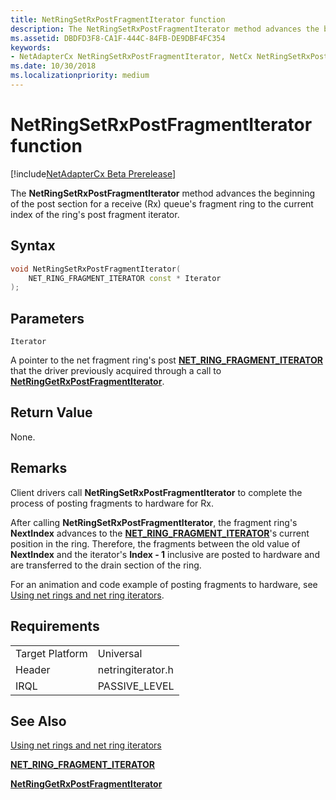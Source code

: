 ```yaml
---
title: NetRingSetRxPostFragmentIterator function
description: The NetRingSetRxPostFragmentIterator method advances the beginning of the post section for a receive (Rx) queue's fragment ring to the current index of the ring's post fragment iterator.
ms.assetid: DBDFD3F8-CA1F-444C-84FB-DE9DBF4FC354
keywords:
- NetAdapterCx NetRingSetRxPostFragmentIterator, NetCx NetRingSetRxPostFragmentIterator
ms.date: 10/30/2018
ms.localizationpriority: medium
---
```


# NetRingSetRxPostFragmentIterator function

[!include[NetAdapterCx Beta Prerelease](../netcx-beta-prerelease.md)]

The **NetRingSetRxPostFragmentIterator** method advances the beginning of the post section for a receive (Rx) queue's fragment ring to the current index of the ring's post fragment iterator.

## Syntax

```cpp
void NetRingSetRxPostFragmentIterator(
    NET_RING_FRAGMENT_ITERATOR const * Iterator
);
```

## Parameters

`Iterator`

A pointer to the net fragment ring's post [**NET_RING_FRAGMENT_ITERATOR**](net-ring-fragment-iterator.md) that the driver previously acquired through a call to [**NetRingGetRxPostFragmentIterator**](netringgetrxpostfragmentiterator.md).

## Return Value

None.

## Remarks

Client drivers call **NetRingSetRxPostFragmentIterator** to complete the process of posting fragments to hardware for Rx.

After calling **NetRingSetRxPostFragmentIterator**, the fragment ring's **NextIndex** advances to the [**NET_RING_FRAGMENT_ITERATOR**](net-ring-fragment-iterator.md)'s current position in the ring. Therefore, the fragments between the old value of **NextIndex** and the iterator's **Index - 1** inclusive are posted to hardware and are transferred to the drain section of the ring.

For an animation and code example of posting fragments to hardware, see [Using net rings and net ring iterators](using-net-rings-and-net-ring-iterators.md).

## Requirements

|  |  |
| --- | --- |
| Target Platform | Universal |
| Header | netringiterator.h |
| IRQL | PASSIVE_LEVEL |

## See Also

[Using net rings and net ring iterators](using-net-rings-and-net-ring-iterators.md)

[**NET_RING_FRAGMENT_ITERATOR**](net-ring-fragment-iterator.md)

[**NetRingGetRxPostFragmentIterator**](netringgetrxpostfragmentiterator.md)